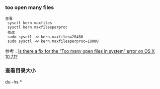 ### too open many files 
 
```
查看
 sysctl kern.maxfiles
 sysctl kern.maxfilesperproc
 修改
 sudo sysctl -w kern.maxfiles=20480
 sudo sysctl -w kern.maxfilesperproc=18000
```
 


参考：[Is there a fix for the “Too many open files in system” error on OS X 10.7.1?](http://superuser.com/questions/433746/is-there-a-fix-for-the-too-many-open-files-in-system-error-on-os-x-10-7-1)


### 查看目录大小

du -hs *



